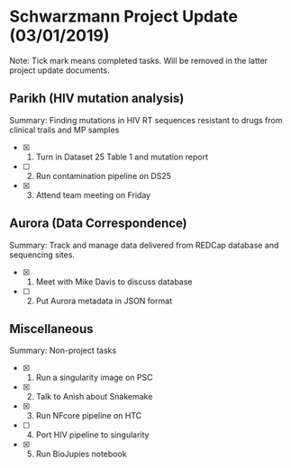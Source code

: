 # **Schwarzmann Project Update (03/01/2019)**
Note: Tick mark means completed tasks. Will be removed in the latter project update documents.

## Parikh (HIV mutation analysis)
Summary: Finding mutations in  HIV RT sequences resistant to drugs from clinical trails and MP samples
- [x] 1. Turn in Dataset 25 Table 1 and mutation report
- [ ] 2. Run contamination pipeline on DS25
- [x] 3. Attend team meeting on Friday

## Aurora (Data Correspondence)
Summary: Track and manage data delivered from REDCap database and sequencing sites.
- [x] 1. Meet with Mike Davis to discuss database
- [ ] 2. Put Aurora metadata in JSON format

## Miscellaneous
Summary: Non-project tasks
- [x] 1. Run a singularity image on PSC
- [x] 2. Talk to Anish about Snakemake
- [x] 3. Run NFcore pipeline on HTC
- [ ] 4. Port HIV pipeline to singularity 
- [x] 5. Run BioJupies notebook
